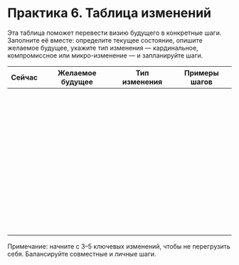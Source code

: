 # Практика 6. Таблица изменений

Эта таблица поможет перевести визию будущего в конкретные шаги. Заполните её вместе: определите текущее состояние, опишите желаемое будущее, укажите тип изменения — кардинальное, компромиссное или микро-изменение — и запланируйте шаги.

<style>
    table {
        width: 100%;
    }
</style>
| Сейчас | Желаемое будущее | Тип изменения | Примеры шагов |
|:--:|:--:|:--:|:--:|
|<br/><br/><br/>|||
|<br/><br/><br/>|||
|<br/><br/><br/>|||
|<br/><br/><br/>|||
|<br/><br/><br/>|||

Примечание: начните с 3–5 ключевых изменений, чтобы не перегрузить себя. Балансируйте совместные и личные шаги.

<div style="page-break-after: always;"></div>